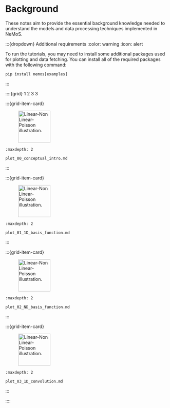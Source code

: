 # Background

These notes aim to provide the essential background knowledge needed to understand the models and data processing techniques implemented in NeMoS.

:::{dropdown} Additional requirements
:color: warning
:icon: alert

To run the tutorials, you may need to install some additional packages used for plotting and data fetching.
You can install all of the required packages with the following command:
```
pip install nemos[examples]
```

:::


::::{grid} 1 2 3 3

:::{grid-item-card}

<figure>
<img src="../_static/lnp_model.svg" style="height: 100px", alt="Linear-Non Linear-Poisson illustration."/>
</figure>


```{toctree}
:maxdepth: 2

plot_00_conceptual_intro.md
```
:::

:::{grid-item-card}

<figure>
<img src="../_static/thumbnails/background/one_dim_bspline_basis.svg" style="height: 100px", alt="Linear-Non Linear-Poisson illustration."/>
</figure>

```{toctree}
:maxdepth: 2

plot_01_1D_basis_function.md
```
:::

:::{grid-item-card}

<figure>
<img src="../_static/thumbnails/background/multiplicative_basis.svg" style="height: 100px", alt="Linear-Non Linear-Poisson illustration."/>
</figure>

```{toctree}
:maxdepth: 2

plot_02_ND_basis_function.md
```
:::

:::{grid-item-card}

<figure>
<img src="../_static/thumbnails/background/convolutions_valid_mode.svg" style="height: 100px", alt="Linear-Non Linear-Poisson illustration."/>
</figure>

```{toctree}
:maxdepth: 2

plot_03_1D_convolution.md
```
:::

::::
